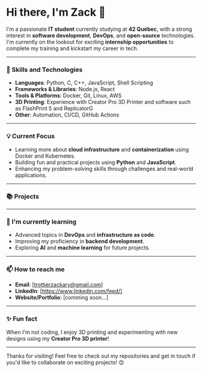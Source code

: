 
# Hi there, I'm Zack 👋

I'm a passionate **IT student** currently studying at **42 Québec**, with a strong interest in **software development**, **DevOps**, and **open-source** technologies. I'm currently on the lookout for exciting **internship opportunities** to complete my training and kickstart my career in tech.

---

### 🚀 Skills and Technologies

- **Languages**: Python, C, C++, JavaScript, Shell Scripting
- **Frameworks & Libraries**: Node.js, React
- **Tools & Platforms**: Docker, Git, Linux, AWS
- **3D Printing**: Experience with Creator Pro 3D Printer and software such as FlashPrint 5 and ReplicatorG
- **Other**: Automation, CI/CD, GitHub Actions

---

### 💡 Current Focus

- Learning more about **cloud infrastructure** and **containerization** using Docker and Kubernetes.
- Building fun and practical projects using **Python** and **JavaScript**.
- Enhancing my problem-solving skills through challenges and real-world applications.

---

### 📚 Projects


---

### 🌱 I'm currently learning

- Advanced topics in **DevOps** and **infrastructure as code**.
- Improving my proficiency in **backend development**.
- Exploring **AI** and **machine learning** for future projects.

---

### 📫 How to reach me

- **Email**: [trottierzackary@gmail.com]
- **LinkedIn**: [https://www.linkedin.com/feed/]
- **Website/Portfolio**: [comming soon...]

---

### ✨ Fun fact

When I'm not coding, I enjoy 3D printing and experimenting with new designs using my **Creator Pro 3D printer**!

---

Thanks for visiting! Feel free to check out my repositories and get in touch if you'd like to collaborate on exciting projects! 😊
